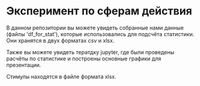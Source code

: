 # Эксперимент по сферам действия

В данном репозитории вы можете увидеть собранные нами данные (файлы 'df_for_stat'), которые использовались для подсчёта статистики. Они хранятся в двух форматах csv и xlsx.

Также вы можете увидеть тератдку jupyter, где были проведены расчёты по статистике и построены основные графики для презентации.

Стимулы находятся в файле формата xlsx.
